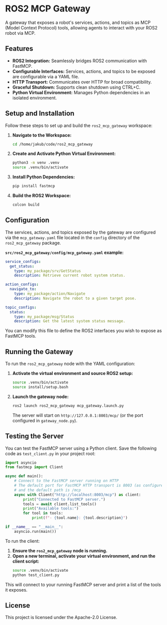 # ROS2 MCP Gateway

A gateway that exposes a robot's services, actions, and topics as MCP (Model Context Protocol) tools, allowing agents to interact with your ROS2 robot via MCP.

## Features

*   **ROS2 Integration:** Seamlessly bridges ROS2 communication with FastMCP.
*   **Configurable Interfaces:** Services, actions, and topics to be exposed are configurable via a YAML file.
*   **HTTP Transport:** Communicates over HTTP for broad compatibility.
*   **Graceful Shutdown:** Supports clean shutdown using CTRL+C.
*   **Python Virtual Environment:** Manages Python dependencies in an isolated environment.

## Setup and Installation

Follow these steps to set up and build the `ros2_mcp_gateway` workspace:

1.  **Navigate to the Workspace:**
    ```bash
    cd /home/jakub/code/ros2_mcp_gateway
    ```

2.  **Create and Activate Python Virtual Environment:**
    ```bash
    python3 -m venv .venv
    source .venv/bin/activate
    ```

3.  **Install Python Dependencies:**
    ```bash
    pip install fastmcp
    ```

4.  **Build the ROS2 Workspace:**
    ```bash
    colcon build
    ```

## Configuration

The services, actions, and topics exposed by the gateway are configured via the `mcp_gateway.yaml` file located in the `config` directory of the `ros2_mcp_gateway` package.

**`src/ros2_mcp_gateway/config/mcp_gateway.yaml` example:**

```yaml
service_configs:
  get_status:
    type: my_package/srv/GetStatus
    description: Retrieve current robot system status.

action_configs:
  navigate_to:
    type: my_package/action/Navigate
    description: Navigate the robot to a given target pose.

topic_configs:
  status:
    type: my_package/msg/Status
    description: Get the latest system status message.
```

You can modify this file to define the ROS2 interfaces you wish to expose as FastMCP tools.

## Running the Gateway

To run the `ros2_mcp_gateway` node with the YAML configuration:

1.  **Activate the virtual environment and source ROS2 setup:**
    ```bash
    source .venv/bin/activate
    source install/setup.bash
    ```

2.  **Launch the gateway node:**
    ```bash
    ros2 launch ros2_mcp_gateway mcp_gateway.launch.py
    ```
    The server will start on `http://127.0.0.1:8003/mcp/` (or the port configured in `gateway_node.py`).

## Testing the Server

You can test the FastMCP server using a Python client. Save the following code as `test_client.py` in your project root:

```python
import asyncio
from fastmcp import Client

async def main():
    # Connect to the FastMCP server running on HTTP
    # The default port for FastMCP HTTP transport is 8003 (as configured)
    # and the default path is /mcp
    async with Client("http://localhost:8003/mcp") as client:
        print("Connected to FastMCP server.")
        tools = await client.list_tools()
        print("Available tools:")
        for tool in tools:
            print(f"- {tool.name}: {tool.description}")

if __name__ == "__main__":
    asyncio.run(main())
```

To run the client:

1.  **Ensure the `ros2_mcp_gateway` node is running.**
2.  **Open a new terminal, activate your virtual environment, and run the client script:**
    ```bash
    source .venv/bin/activate
    python test_client.py
    ```

This will connect to your running FastMCP server and print a list of the tools it exposes.

## License

This project is licensed under the Apache-2.0 License.

